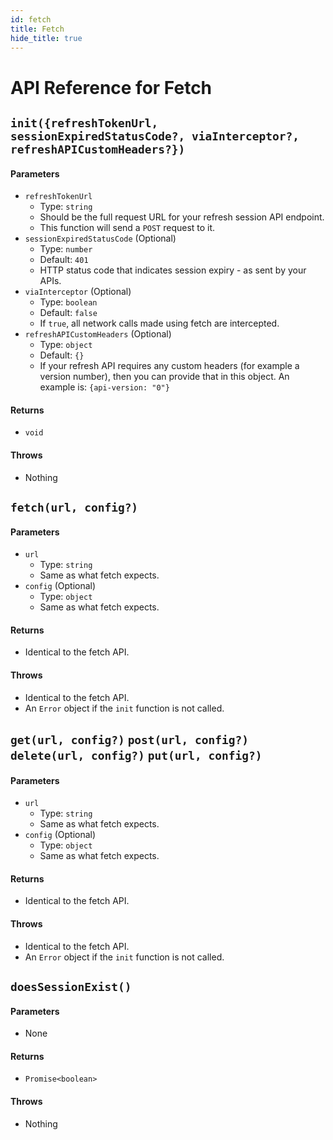 ```yaml
---
id: fetch
title: Fetch
hide_title: true
---
```


# API Reference for Fetch

<div class="divider"></div>

## ```init({refreshTokenUrl, sessionExpiredStatusCode?, viaInterceptor?, refreshAPICustomHeaders?})```
#### Parameters
- ```refreshTokenUrl```
    - Type: ```string```
    - Should be the full request URL for your refresh session API endpoint.
    - This function will send a ```POST``` request to it.
- ```sessionExpiredStatusCode``` (Optional)
    - Type: ```number```
    - Default: ```401```
    - HTTP status code that indicates session expiry - as sent by your APIs.
- ```viaInterceptor``` (Optional)
    - Type: ```boolean```
    - Default: ```false```
    - If ```true```, all network calls made using fetch are intercepted.
- ```refreshAPICustomHeaders``` (Optional)
    - Type: ```object```
    - Default: ```{}```
    - If your refresh API requires any custom headers (for example a version number), then you can provide that in this object. An example is: ```{api-version: "0"}```

#### Returns
- ```void```

#### Throws
- Nothing

<div class="divider"></div>

## ```fetch(url, config?)```
#### Parameters
- ```url```
    - Type: ```string```
    - Same as what fetch expects.
- ```config``` (Optional)
    - Type: ```object```
    - Same as what fetch expects.

#### Returns
- Identical to the fetch API.

#### Throws
- Identical to the fetch API.
- An ```Error``` object if the ```init``` function is not called.

<div class="divider"></div>

## ```get(url, config?)``` ```post(url, config?)``` ```delete(url, config?)``` ```put(url, config?)``` 
#### Parameters
- ```url```
    - Type: ```string```
    - Same as what fetch expects.
- ```config``` (Optional)
    - Type: ```object```
    - Same as what fetch expects.

#### Returns
- Identical to the fetch API.

#### Throws
- Identical to the fetch API.
- An ```Error``` object if the ```init``` function is not called.

<div class="divider"></div>

## ```doesSessionExist()```
#### Parameters
- None

#### Returns
- ```Promise<boolean>```

#### Throws
- Nothing